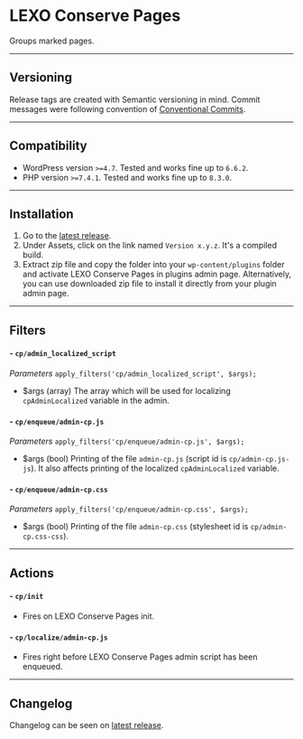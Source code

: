 # LEXO Conserve Pages
Groups marked pages.

---
## Versioning
Release tags are created with Semantic versioning in mind. Commit messages were following convention of [Conventional Commits](https://www.conventionalcommits.org/).

---
## Compatibility
- WordPress version `>=4.7`. Tested and works fine up to `6.6.2`.
- PHP version `>=7.4.1`. Tested and works fine up to `8.3.0`.

---
## Installation
1. Go to the [latest release](https://github.com/lexo-ch/lexo-conserve-pages/releases/latest/).
2. Under Assets, click on the link named `Version x.y.z`. It's a compiled build.
3. Extract zip file and copy the folder into your `wp-content/plugins` folder and activate LEXO Conserve Pages in plugins admin page. Alternatively, you can use downloaded zip file to install it directly from your plugin admin page.

---
## Filters
#### - `cp/admin_localized_script`
*Parameters*
`apply_filters('cp/admin_localized_script', $args);`
- $args (array) The array which will be used for localizing `cpAdminLocalized` variable in the admin.

#### - `cp/enqueue/admin-cp.js`
*Parameters*
`apply_filters('cp/enqueue/admin-cp.js', $args);`
- $args (bool) Printing of the file `admin-cp.js` (script id is `cp/admin-cp.js-js`). It also affects printing of the localized `cpAdminLocalized` variable.

#### - `cp/enqueue/admin-cp.css`
*Parameters*
`apply_filters('cp/enqueue/admin-cp.css', $args);`
- $args (bool) Printing of the file `admin-cp.css` (stylesheet id is `cp/admin-cp.css-css`).

---
## Actions
#### - `cp/init`
- Fires on LEXO Conserve Pages init.

#### - `cp/localize/admin-cp.js`
- Fires right before LEXO Conserve Pages admin script has been enqueued.

---
## Changelog
Changelog can be seen on [latest release](https://github.com/lexo-ch/lexo-conserve-pages/releases/latest/).
